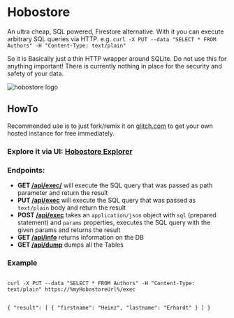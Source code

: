 Hobostore
================
An ultra cheap, SQL powered, Firestore alternative. With it you can execute arbitrary SQL queries via HTTP. e.g. `curl -X PUT --data "SELECT * FROM Authors" -H "Content-Type: text/plain" `

So it is Basically just a thin HTTP wrapper around SQLite. 
Do not use this for anything important! There is currently nothing in place for the security and safety of your data.

![hobostore logo](https://cdn.glitch.com/e003989b-8256-4c47-9d72-378acc6c5df4%2Fhobostore_small.png?v=1561301490961)

## HowTo
Recommended use is to just fork/remix it on [glitch.com](https://glitch.com/~hobostore) to get your own hosted instance for free immediately.

### Explore it via UI: [Hobostore Explorer](./explore)

### Endpoints:
- **GET [/api/exec/](./api/exec)** will execute the SQL query that was passed as path parameter and return the result
- **PUT [/api/exec](./api/exec)** will execute the SQL query that was passed as `text/plain` body and return the result
- **POST [/api/exec](./api/exec)** takes an `application/json` object with `sql` (prepared statement) and `params` properties, executes the SQL query with the given params and returns the result
- **GET [/api/info](./api/info)** returns information on the DB
- **GET [/api/dump](./api/dump)** dumps all the Tables

### Example
<code>
curl -X PUT --data "SELECT * FROM Authors" -H "Content-Type: text/plain" https://%myHobostoreUrl%/exec

{
  "result": [
    {
      "firstname": "Heinz",
      "lastname": "Erhardt"
    }
  ]
}
</code>